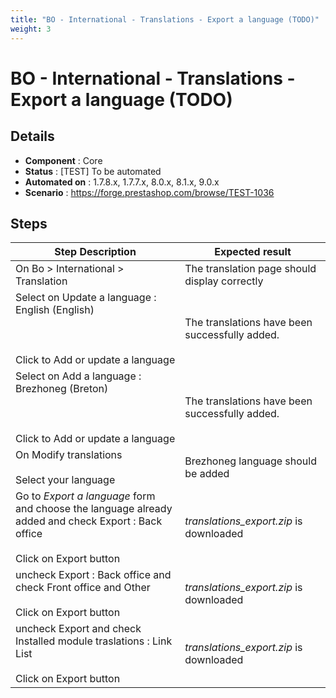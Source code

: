 ```yaml
---
title: "BO - International - Translations - Export a language (TODO)"
weight: 3
---
```


# BO - International - Translations - Export a language (TODO)
## Details
* **Component** : Core
* **Status** : [TEST] To be automated
* **Automated on** : 1.7.8.x, 1.7.7.x, 8.0.x, 8.1.x, 9.0.x
* **Scenario** : https://forge.prestashop.com/browse/TEST-1036

## Steps
| Step Description | Expected result |
| ----- | ----- |
| On Bo > International > Translation | The translation page should display correctly |
| Select on Update a language : English (English) <br><br> <br><br>Click to Add or update a language | The translations have been successfully added. |
| Select on Add a language : Brezhoneg (Breton) <br><br> <br><br>Click to Add or update a language | The translations have been successfully added. |
| On Modify translations<br><br>Select your language | Brezhoneg language should be added |
| Go to *Export a language* form and choose the language already added and check Export : Back office<br><br>Click on Export button | _translations_export.zip_ is downloaded |
| uncheck Export : Back office and check Front office and Other<br><br>Click on Export button | _translations_export.zip_ is downloaded |
| uncheck Export and check Installed module traslations : Link List<br><br>Click on Export button | _translations_export.zip_ is downloaded |
